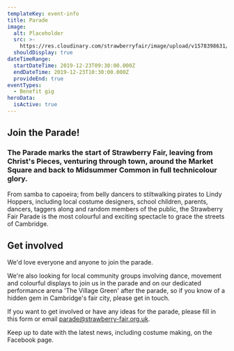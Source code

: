 ```yaml
---
templateKey: event-info
title: Parade
image:
  alt: Placeholder
  src: >-
    https://res.cloudinary.com/strawberryfair/image/upload/v1578398631/Events/love-a-fair_acip8g.jpg
  shouldDisplay: true
dateTimeRange:
  startDateTime: 2019-12-23T09:30:00.000Z
  endDateTime: 2019-12-23T10:30:00.000Z
  provideEnd: true
eventTypes:
  - Benefit gig
heroData:
  isActive: true
---
```

## Join the Parade!

### The Parade marks the start of Strawberry Fair, leaving from Christ's Pieces, venturing through town, around the Market Square and back to Midsummer Common in full technicolour glory.

From samba to capoeira; from belly dancers to stiltwalking pirates to Lindy Hoppers, including local costume designers, school children, parents, dancers, taggers along and random members of the public, the Strawberry Fair Parade is the most colourful and exciting spectacle to grace the streets of Cambridge.

## Get involved

We'd love everyone and anyone to join the parade.

We're also looking for local community groups involving dance, movement and colourful displays to join us in the parade and on our dedicated performance arena 'The Village Green' after the parade, so if you know of a hidden gem in Cambridge's fair city, please get in touch.

If you want to get involved or have any ideas for the parade, please fill in this form or email parade@strawberry-fair.org.uk.

Keep up to date with the latest news, including costume making, on the Facebook page.

